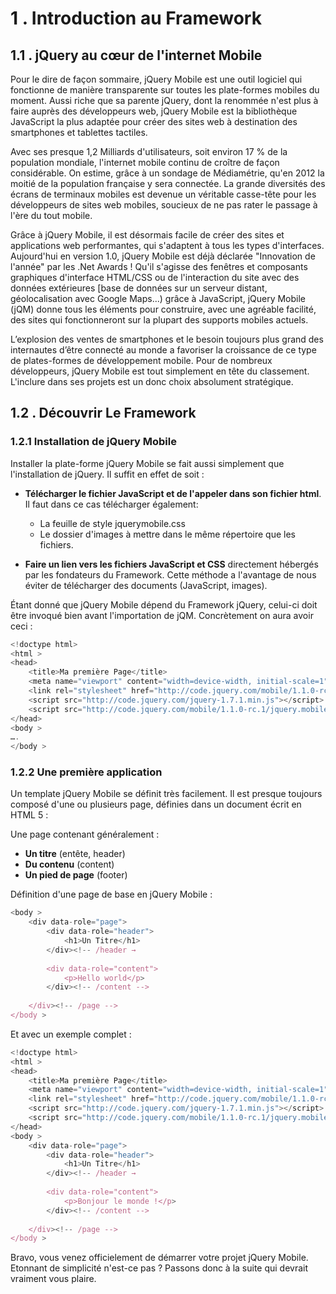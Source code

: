 # 1 . Introduction au Framework

## 1.1 . jQuery au cœur de l'internet Mobile

Pour le dire de façon sommaire, jQuery Mobile est une outil logiciel qui fonctionne de manière transparente sur toutes les plate-formes mobiles du moment. Aussi riche que sa parente jQuery, dont la renommée n'est plus à faire auprès des développeurs web, jQuery Mobile est la bibliothèque JavaScript la plus adaptée pour créer des sites web à destination des smartphones et tablettes tactiles.

Avec ses presque 1,2 Milliards d'utilisateurs, soit environ 17 % de la population mondiale, l'internet mobile continu de croître de façon considérable. On estime, grâce à un sondage de Médiamétrie, qu'en 2012 la moitié de la population française y sera connectée. La grande diversités des écrans de terminaux mobiles est devenue un véritable casse-tête pour les développeurs de sites web mobiles, soucieux de ne pas rater le passage à l'ère du tout mobile.

Grâce à jQuery Mobile, il est désormais facile de créer des sites et applications web performantes, qui s'adaptent à tous les types d'interfaces. Aujourd'hui en version 1.0, jQuery Mobile est déjà déclarée "Innovation de l'année" par les .Net Awards ! Qu'il s'agisse des fenêtres et composants graphiques d'interface HTML/CSS ou de l'interaction du site avec des données extérieures \[base de données sur un serveur distant, géolocalisation avec Google Maps...\) grâce à JavaScript, jQuery Mobile \(jQM\) donne tous les éléments pour construire, avec une agréable facilité, des sites qui fonctionneront sur la plupart des supports mobiles actuels.

L’explosion des ventes de smartphones et le besoin toujours plus grand des internautes d’être connecté au monde a favoriser la croissance de ce type de plates-formes de développement mobile. Pour de nombreux développeurs, jQuery Mobile est tout simplement en tête du classement. L'inclure dans ses projets est un donc choix absolument stratégique.

## 1.2 . Découvrir Le Framework

### 1.2.1 Installation de jQuery Mobile

Installer la plate-forme jQuery Mobile se fait aussi simplement que l'installation de jQuery. Il suffit en effet de soit :

* **Télécharger le fichier JavaScript et de l'appeler dans son fichier html**. Il faut dans ce cas télécharger également:
  * La feuille de style jquerymobile.css
  * Le dossier d'images à mettre dans le même répertoire que les fichiers.

* **Faire un lien vers les fichiers JavaScript et CSS** directement hébergés par les fondateurs du Framework. Cette méthode a l'avantage de nous éviter de télécharger des documents \(JavaScript, images\).

Étant donné que jQuery Mobile dépend du Framework jQuery, celui-ci doit être invoqué bien avant l'importation de jQM. Concrètement on aura avoir ceci :

```js
<!doctype html>
<html >
<head>
    <title>Ma première Page</title>
    <meta name="viewport" content="width=device-width, initial-scale=1"> 
    <link rel="stylesheet" href="http://code.jquery.com/mobile/1.1.0-rc.1/jquery.mobile-1.1.0-rc.1.min.css" />
    <script src="http://code.jquery.com/jquery-1.7.1.min.js"></script>
    <script src="http://code.jquery.com/mobile/1.1.0-rc.1/jquery.mobile-1.1.0-rc.1.min.js"></script>
</head>
<body >
….
</body >
```

### 1.2.2 Une première application

Un template jQuery Mobile se définit très facilement. Il est presque toujours composé d'une ou plusieurs page, définies dans un document écrit en HTML 5 :

Une page contenant généralement :

* **Un titre** \(entête, header\)
* **Du contenu** \(content\)
* **Un pied de page** \(footer\)

Définition d'une page de base en jQuery Mobile :

```js
<body >
    <div data-role="page">
        <div data-role="header">
            <h1>Un Titre</h1>
        </div><!-- /header →
        
        <div data-role="content">
            <p>Hello world</p>
        </div><!-- /content -->
        
    </div><!-- /page -->
</body >
```

Et avec un exemple complet :

```js
<!doctype html>
<html >
<head>
    <title>Ma première Page</title>
    <meta name="viewport" content="width=device-width, initial-scale=1">
    <link rel="stylesheet" href="http://code.jquery.com/mobile/1.1.0-rc.1/jquery.mobile-1.1.0-rc.1.min.css" />
    <script src="http://code.jquery.com/jquery-1.7.1.min.js"></script>
    <script src="http://code.jquery.com/mobile/1.1.0-rc.1/jquery.mobile-1.1.0-rc.1.min.js"></script>
</head>
<body >
    <div data-role="page">
        <div data-role="header">
            <h1>Un Titre</h1>
        </div><!-- /header →
        
        <div data-role="content">
            <p>Bonjour le monde !</p>
        </div><!-- /content -->
        
    </div><!-- /page -->
</body >
```





Bravo, vous venez officielement de démarrer votre projet jQuery Mobile. Etonnant de simplicité n'est-ce pas ? Passons donc à la suite qui devrait vraiment vous plaire.

